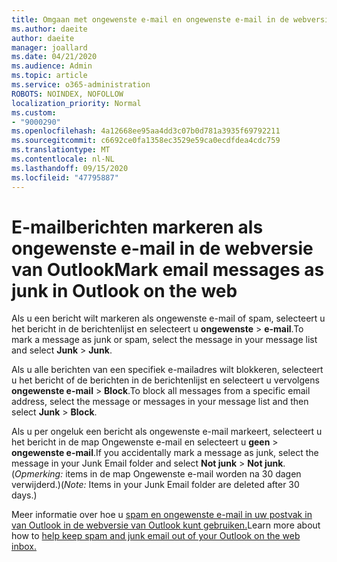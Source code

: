 ```yaml
---
title: Omgaan met ongewenste e-mail en ongewenste e-mail in de webversie van Outlook
ms.author: daeite
author: daeite
manager: joallard
ms.date: 04/21/2020
ms.audience: Admin
ms.topic: article
ms.service: o365-administration
ROBOTS: NOINDEX, NOFOLLOW
localization_priority: Normal
ms.custom:
- "9000290"
ms.openlocfilehash: 4a12668ee95aa4dd3c07b0d781a3935f69792211
ms.sourcegitcommit: c6692ce0fa1358ec3529e59ca0ecdfdea4cdc759
ms.translationtype: MT
ms.contentlocale: nl-NL
ms.lasthandoff: 09/15/2020
ms.locfileid: "47795887"
---
```

# <a name="mark-email-messages-as-junk-in-outlook-on-the-web"></a><span data-ttu-id="f841f-102">E-mailberichten markeren als ongewenste e-mail in de webversie van Outlook</span><span class="sxs-lookup"><span data-stu-id="f841f-102">Mark email messages as junk in Outlook on the web</span></span>

<span data-ttu-id="f841f-103">Als u een bericht wilt markeren als ongewenste e-mail of spam, selecteert u het bericht in de berichtenlijst en selecteert u **ongewenste**  >  **e-mail**.</span><span class="sxs-lookup"><span data-stu-id="f841f-103">To mark a message as junk or spam, select the message in your message list and select **Junk** > **Junk**.</span></span>

<span data-ttu-id="f841f-104">Als u alle berichten van een specifiek e-mailadres wilt blokkeren, selecteert u het bericht of de berichten in de berichtenlijst en selecteert u vervolgens **ongewenste e-mail**  >  **Block**.</span><span class="sxs-lookup"><span data-stu-id="f841f-104">To block all messages from a specific email address, select the message or messages in your message list and then select **Junk** > **Block**.</span></span>

<span data-ttu-id="f841f-105">Als u per ongeluk een bericht als ongewenste e-mail markeert, selecteert u het bericht in de map Ongewenste e-mail en selecteert u **geen**  >  **ongewenste e-mail**.</span><span class="sxs-lookup"><span data-stu-id="f841f-105">If you accidentally mark a message as junk, select the message in your Junk Email folder and select **Not junk** > **Not junk**.</span></span> <span data-ttu-id="f841f-106">(*Opmerking:* items in de map Ongewenste e-mail worden na 30 dagen verwijderd.)</span><span class="sxs-lookup"><span data-stu-id="f841f-106">(*Note:* Items in your Junk Email folder are deleted after 30 days.)</span></span>

<span data-ttu-id="f841f-107">Meer informatie over hoe u [spam en ongewenste e-mail in uw postvak in van Outlook in de webversie van Outlook kunt gebruiken.](https://support.office.com/article/db786e79-54e2-40cc-904f-d89d57b7f41d)</span><span class="sxs-lookup"><span data-stu-id="f841f-107">Learn more about how to [help keep spam and junk email out of your Outlook on the web inbox.](https://support.office.com/article/db786e79-54e2-40cc-904f-d89d57b7f41d)</span></span>